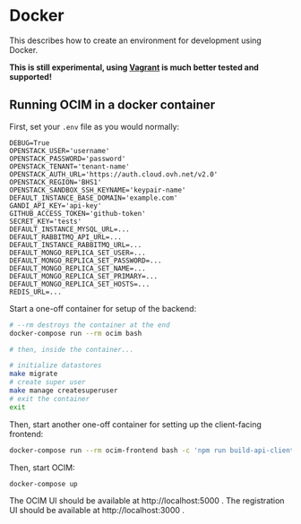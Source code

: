 # Docker

This describes how to create an environment for development using Docker.

**This is still experimental, using [Vagrant](../installation.md) is much better tested and supported!**

## Running OCIM in a docker container

First, set your `.env` file as you would normally:
```env
DEBUG=True
OPENSTACK_USER='username'
OPENSTACK_PASSWORD='password'
OPENSTACK_TENANT='tenant-name'
OPENSTACK_AUTH_URL='https://auth.cloud.ovh.net/v2.0'
OPENSTACK_REGION='BHS1'
OPENSTACK_SANDBOX_SSH_KEYNAME='keypair-name'
DEFAULT_INSTANCE_BASE_DOMAIN='example.com'
GANDI_API_KEY='api-key'
GITHUB_ACCESS_TOKEN='github-token'
SECRET_KEY='tests'
DEFAULT_INSTANCE_MYSQL_URL=...
DEFAULT_RABBITMQ_API_URL=...
DEFAULT_INSTANCE_RABBITMQ_URL=...
DEFAULT_MONGO_REPLICA_SET_USER=...
DEFAULT_MONGO_REPLICA_SET_PASSWORD=...
DEFAULT_MONGO_REPLICA_SET_NAME=...
DEFAULT_MONGO_REPLICA_SET_PRIMARY=...
DEFAULT_MONGO_REPLICA_SET_HOSTS=...
REDIS_URL=...
```

Start a one-off container for setup of the backend:
```sh
# --rm destroys the container at the end
docker-compose run --rm ocim bash

# then, inside the container...

# initialize datastores
make migrate
# create super user
make manage createsuperuser
# exit the container
exit
```

Then, start another one-off container for setting up the client-facing frontend:
```sh
docker-compose run --rm ocim-frontend bash -c 'npm run build-api-client && npm install'
```

Then, start OCIM:
```sh
docker-compose up
```

The OCIM UI should be available at http://localhost:5000 .
The registration UI should be available at http://localhost:3000 .